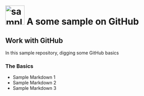# <a href='http://alkantrdev.com'><img src='http://acmelogos.com/images/logo-3.svg' height='60' alt='sample logo' /></a> A some sample on GitHub

## Work with GitHub
In this sample repository, digging some GitHub basics

### The Basics
- Sample Markdown 1
- Sample Markdown 2
- Sample Markdown 3
